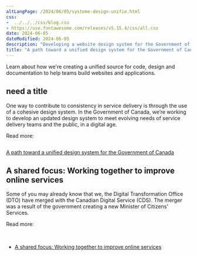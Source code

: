 ```yaml
---
altLangPage: /2024/06/05/systeme-design-unifie.html
css:
-  ../../../css/blog.css
- https://use.fontawesome.com/releases/v5.15.4/css/all.css
date: 2024-06-05
dateModified: 2024-06-05
description: "Developing a website design system for the Government of Canada and organization change in government departments."
title: "A path toward a unified design system for the Government of Canada"
---
```


<p>Learn about how we're creating a unified source for code, design and documentation to help teams build websites and applications.</p>

<h2>need a title</h2>
<p>One way to contribute to consistency in service delivery is through the use of a cohesive design system. In the Government of Canada, we’re working to develop an updated design system to meet evolving needs of service delivery teams and the public, in a digital age.</p>

<p>Read more:</p>

<div class="col-md-6">
<a href="https://digital.canada.ca/2024/05/27/a-path-toward-a-unified-design-system-for-the-government-of-canada/">
<figure>
<img src="/images/DTO_CDS_DesignSystem_Blog_Post_EN.jpg" alt="" class="img-responsive thumbnail mrgn-bttm-sm"> </div>
<figcaption>A path toward a unified design system for the Government of Canada</figcaption>
</figure>
</a>
</div>

<!-- <div class="hidden-xs hidden-sm col-md-6">
<img src="/images/DTO_CDS_DesignSystem_Blog_Post_EN.jpg" alt=""  class="img-responsive mrgn-bttm-md thumbnail" />
</div>
<br>
<ul> 
<li><a href="https://digital.canada.ca/2024/05/27/a-path-toward-a-unified-design-system-for-the-government-of-canada/">A path toward a unified design system for the Government of Canada</a></li></ul> -->

<div class="clearfix">
<h2>A shared focus: Working together to improve online services</h2>

<p>Some of you may already know that we, the Digital Transformation Office (DTO) have merged with the Canadian Digital Service (CDS). The merger was a result of the government creating a new Minister of Citizens’ Services.</p>

<p>Read more:</p>

<div class="hidden-xs hidden-sm col-md-6">
<img src="/images/DTO_CDS_DesignSystem_Blog_Post_.jpg"  alt="" class="img-responsive mrgn-bttm-md thumbnail" />
</div>
<br>
<ul>
<li><a href="https://digital.canada.ca/2024/05/27/a-path-toward-a-unified-design-system-for-the-government-of-canada/">A shared focus: Working together to improve online services</a></li>
</ul>



